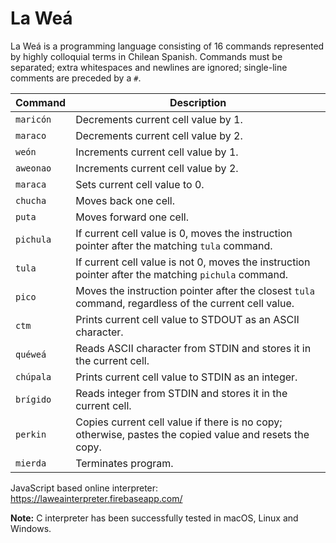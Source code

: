 # La Weá

La Weá is a programming language consisting of 16 commands represented by highly colloquial terms in Chilean Spanish. Commands must be separated; extra whitespaces and newlines are ignored; single-line comments are preceded by a ```#```.

Command       | Description
------------- | -----------
```maricón``` | Decrements current cell value by 1.
```maraco```  | Decrements current cell value by 2.
```weón```    | Increments current cell value by 1.
```aweonao``` | Increments current cell value by 2.
```maraca```  | Sets current cell value to 0.
```chucha```  | Moves back one cell.
```puta```    | Moves forward one cell.
```pichula``` | If current cell value is 0, moves the instruction pointer after the matching ```tula``` command.
```tula```    | If current cell value is not 0, moves the instruction pointer after the matching ```pichula``` command.
```pico```    | Moves the instruction pointer after the closest ```tula``` command, regardless of the current cell value.
```ctm```     | Prints current cell value to STDOUT as an ASCII character.
```quéweá```  | Reads ASCII character from STDIN and stores it in the current cell.
```chúpala``` | Prints current cell value to STDIN as an integer.
```brígido``` | Reads integer from STDIN and stores it in the current cell.
```perkin```  | Copies current cell value if there is no copy; otherwise, pastes the copied value and resets the copy.
```mierda```  | Terminates program.

JavaScript based online interpreter: https://laweainterpreter.firebaseapp.com/

**Note:** C interpreter has been successfully tested in macOS, Linux and Windows.
